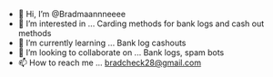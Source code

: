 - 👋 Hi, I’m @Bradmaannneeee
- 👀 I’m interested in ... Carding methods for bank logs and cash out methods
- 🌱 I’m currently learning ... Bank log cashouts
- 💞️ I’m looking to collaborate on ... Bank logs, spam bots
- 📫 How to reach me ... bradcheck28@gmail.com

<!---
Bradmaannneeee/Bradmaannneeee is a ✨ special ✨ repository because its `README.md` (this file) appears on your GitHub profile.
You can click the Preview link to take a look at your changes.
--->
